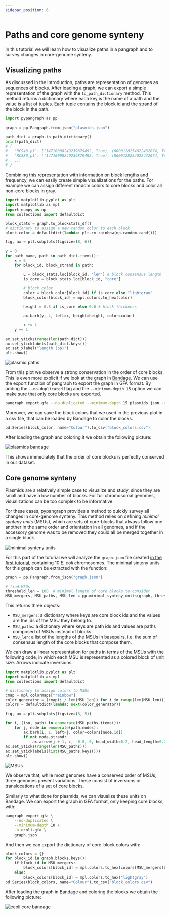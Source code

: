 ```yaml
---
sidebar_position: 6
---
```


# Paths and core genome synteny

In this tutorial we will learn how to visualize paths in a pangraph and to survey changes in core-genome synteny.

## Visualizing paths

As discussed in the introduction, paths are representation of genomes as sequences of blocks. After loading a graph, we can export a simple representation of the graph with the `to_path_dictionary` method. This method returns a dictionary where each key is the name of a path and the value is a list of tuples. Each tuple contains the block id and the strand of the block in the path.

```python
import pypangraph as pp

graph = pp.Pangraph.from_json("plasmids.json")

path_dict = graph.to_path_dictionary()
print(path_dict)
# {
#   'RCS48_p1': [(14710008249239879492, True), (8000128254022432074, True), ... ],
#   'RCS80_p1': [(14710008249239879492, True), (8000128254022432074, True), ... ],
#   ...
# }
```

Combining this representation with information on block lengths and frequency, we can easily create simple visualizations for the paths. For example we can assign different random colors to core blocks and color all non-core blocks in gray.

```python
import matplotlib.pyplot as plt
import matplotlib as mpl
import numpy as np
from collections import defaultdict

block_stats = graph.to_blockstats_df()
# dictionary to assign a new random color to each block
block_color = defaultdict(lambda: plt.cm.rainbow(np.random.rand()))

fig, ax = plt.subplots(figsize=(8, 6))

y = 0
for path_name, path in path_dict.items():
    x = 0
    for block_id, block_strand in path:

        L = block_stats.loc[block_id, "len"] # block consensus length
        is_core = block_stats.loc[block_id, "core"]

        # block color
        color = block_color[block_id] if is_core else "lightgray"
        block_color[block_id] = mpl.colors.to_hex(color)

        height = 0.8 if is_core else 0.6 # block thickness

        ax.barh(y, L, left=x, height=height, color=color)

        x += L
    y += 1

ax.set_yticks(range(len(path_dict)))
ax.set_yticklabels(path_dict.keys())
ax.set_xlabel("length (bp)")
plt.show()
```

![plasmid paths](../assets/pp_t4_plasmids_paths.png)

From this plot we observe a strong conservation in the order of core blocks. This is even more explicit if we look at the graph in [Bandage](https://rrwick.github.io/Bandage/). We can use the export function of pangraph to export the graph in GFA format. By adding the `--no-duplicated` flag and the `--minimum-depth 15` option we can make sure that only core blocks are exported.

```bash
pangraph export gfa --no-duplicated --minimum-depth 15 plasmids.json -o plasmids_core.gfa
```

Moreover, we can save the block colors that we used in the previous plot in a csv file, that can be loaded by Bandage to color the blocks.

```python
pd.Series(block_color, name="Colour").to_csv("block_colors.csv")
```

After loading the graph and coloring it we obtain the following picture:


![plasmids bandage](../assets/pp_t4_plasmids_bandage.png)

This shows immediately that the order of core blocks is perfectly conserved in our dataset.

## Core genome synteny

Plasmids are a relatively simple case to visualize and study, since they are small and have a low number of blocks. For full chromosomal genomes, visualizations can be too complex to be informative.

For these cases, pypangraph provides a method to quickly survey all changes in core-genome synteny. This method relies on defining _minimal synteny units_ (MSUs), which are sets of core-blocks that always follow one another in the same order and orientation in all genomes, and if the accessory genome was to be removed they could all be merged together in a single block.

![minimal synteny units](../assets/pp_t4_minimal_synteny_units.png)

For this part of the tutorial we will analyze the `graph.json` file created [in the first tutorial](../tutorial/t01-building-pangraph.md#building-the-pangraph), containing 10 _E. coli_ chromosomes. The minimal sinteny units for this graph can be extracted with the function:

```python
graph = pp.Pangraph.from_json("graph.json")

# find MSUs
threshold_len = 100  # minimal length of core blocks to consider
MSU_mergers, MSU_paths, MSU_len = pp.minimal_synteny_units(graph, threshold_len)
```

This returns three objects:

- `MSU_mergers`: a dictionary where keys are core block ids and the values are the ids of the MSU they belong to.
- `MSU_paths`: a dictionary where keys are path ids and values are paths composed of MSUs instead of blocks.
- `MSU_len`: a list of the lengths of the MSUs in basepairs, i.e. the sum of consensus length of the core blocks that compose them.

We can draw a linear representation for paths in terms of the MSUs with the following code, in which each MSU is represented as a colored block of unit size. Arrows indicate inversions.

```python
import matplotlib.pyplot as plt
import matplotlib as mpl
from collections import defaultdict

# dictionary to assign colors to MSUs
cmap = mpl.colormaps["rainbow"]
color_generator = (cmap(i / len(MSU_len)) for i in range(len(MSU_len)))
colors = defaultdict(lambda: next(color_generator))

fig, ax = plt.subplots(figsize=(8, 5))

for i, (iso, path) in enumerate(MSU_paths.items()):
    for j, node in enumerate(path.nodes):
        ax.barh(i, 1, left=j, color=colors[node.id])
        if not node.strand:
            ax.arrow(j + 1, i, -0.8, 0, head_width=0.2, head_length=0.2)
ax.set_yticks(range(len(MSU_paths)))
ax.set_yticklabels(list(MSU_paths.keys()))
plt.show()
```

![MSUs](../assets/pp_t4_MSUs.png)

We observe that, while most genomes have a conserved order of MSUs, three genomes present variations. These consist of inversions or translocations of a set of core blocks.

Similarly to what done for plasmids, we can visualize these units on Bandage. We can export the graph in GFA format, only keeping core blocks, with:

```bash
pangraph export gfa \
    --no-duplicated \
    --minimum-depth 10 \
    -o ecoli.gfa \
    graph.json
```

And then we can export the dictionary of core-block colors with:

```python
block_colors = {}
for block_id in graph.blocks.keys():
    if block_id in MSU_mergers:
        block_colors[block_id] = mpl.colors.to_hex(colors[MSU_mergers[block_id]])
    else:
        block_colors[block_id] = mpl.colors.to_hex("lightgray")
pd.Series(block_colors, name="Colour").to_csv("block_colors.csv")
```

After loading the graph in Bandage and coloring the blocks we obtain the following picture:

![ecoli core bandage](../assets/pp_t4_ecoli_bandage.png)